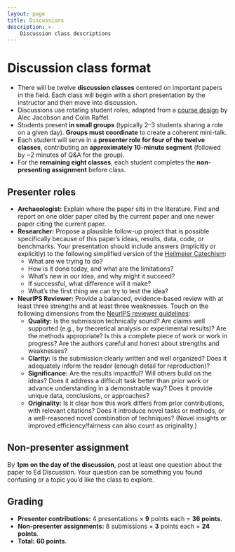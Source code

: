 ```yaml
---
layout: page
title: Discussions
description: >-
    Discussion class descriptions
---
```


# Discussion class format

- There will be twelve **discussion classes** centered on important papers in the field. Each class will begin with a short presentation by the instructor and then move into discussion.
- Discussions use rotating student roles, adapted from a [course design](https://colinraffel.com/blog/role-playing-seminar.html) by Alec Jacobson and Colin Raffel.
- Students present **in small groups** (typically 2–3 students sharing a role on a given day). **Groups must coordinate** to create a coherent mini-talk.
- Each student will serve in a **presenter role for four of the twelve classes**, contributing an **approximately 10-minute segment** (followed by ~2 minutes of Q&A for the group).
- For the **remaining eight classes**, each student completes the **non-presenting assignment** before class.

## Presenter roles
- **Archaeologist:** Explain where the paper sits in the literature. Find and report on one older paper cited by the current paper and one newer paper citing the current paper.
- **Researcher:** Propose a plausible follow-up project that is possible specifically because of this paper’s ideas, results, data, code, or benchmarks. Your presentation should include answers (implicitly or explicitly) to the following simplified version of the [Heilmeier Catechism](https://stanfordh4d.substack.com/p/technology-transfer-for-defense-leveraging):
  - What are we trying to do?
  - How is it done today, and what are the limitations?
  - What’s new in our idea, and why might it succeed?
  - If successful, what difference will it make?
  - What’s the first thing we can try to test the idea?
- **NeurIPS Reviewer:** Provide a balanced, evidence-based review with at least three strengths and at least three weaknesses. Touch on the following dimensions from the [NeurIPS reviewer guidelines](https://nips.cc/Conferences/2025/ReviewerGuidelines):
  - **Quality:** Is the submission technically sound? Are claims well supported (e.g., by theoretical analysis or experimental results)? Are the methods appropriate? Is this a complete piece of work or work in progress? Are the authors careful and honest about strengths and weaknesses?
  - **Clarity:** Is the submission clearly written and well organized? Does it adequately inform the reader (enough detail for reproduction)?
  - **Significance:** Are the results impactful? Will others build on the ideas? Does it address a difficult task better than prior work or advance understanding in a demonstrable way? Does it provide unique data, conclusions, or approaches?
  - **Originality:** Is it clear how this work differs from prior contributions, with relevant citations? Does it introduce novel tasks or methods, or a well-reasoned novel combination of techniques? (Novel insights or improved efficiency/fairness can also count as originality.)

## Non-presenter assignment
By **1pm on the day of the discussion**, post at least one question about the paper to Ed Discussion. Your question can be something you found confusing or a topic you’d like the class to explore.

## Grading
- **Presenter contributions:** 4 presentations × **9** points each = **36 points**.
- **Non-presenter assignments:** 8 submissions × **3** points each = **24 points**.
- **Total:** **60 points**.

